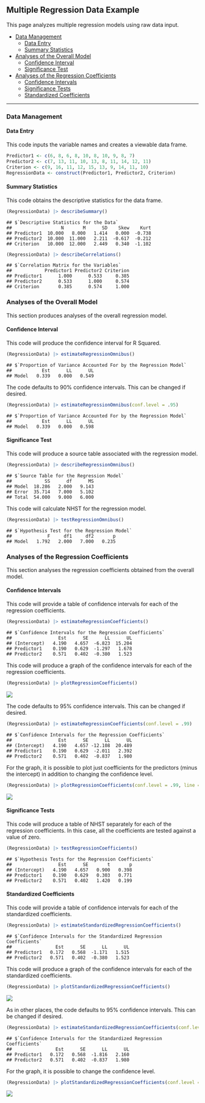 
## Multiple Regression Data Example

This page analyzes multiple regression models using raw data input.

- [Data Management](#data-management)
  - [Data Entry](#data-entry)
  - [Summary Statistics](#summary-statistics)
- [Analyses of the Overall Model](#analyses-of-the-overall-model)
  - [Confidence Interval](#confidence-interval)
  - [Significance Test](#significance-test)
- [Analyses of the Regression
  Coefficients](#analyses-of-the-regression-coefficients)
  - [Confidence Intervals](#confidence-intervals)
  - [Significance Tests](#significance-tests)
  - [Standardized Coefficients](#standardized-coefficients)

------------------------------------------------------------------------

### Data Management

#### Data Entry

This code inputs the variable names and creates a viewable data frame.

``` r
Predictor1 <- c(6, 8, 6, 8, 10, 8, 10, 9, 8, 7)
Predictor2 <- c(7, 13, 11, 10, 13, 8, 11, 14, 12, 11)
Criterion <- c(9, 16, 11, 12, 15, 13, 9, 14, 11, 10)
RegressionData <- construct(Predictor1, Predictor2, Criterion)
```

#### Summary Statistics

This code obtains the descriptive statistics for the data frame.

``` r
(RegressionData) |> describeSummary()
```

    ## $`Descriptive Statistics for the Data`
    ##                  N       M      SD    Skew    Kurt
    ## Predictor1  10.000   8.000   1.414   0.000  -0.738
    ## Predictor2  10.000  11.000   2.211  -0.617  -0.212
    ## Criterion   10.000  12.000   2.449   0.340  -1.102

``` r
(RegressionData) |> describeCorrelations()
```

    ## $`Correlation Matrix for the Variables`
    ##            Predictor1 Predictor2 Criterion
    ## Predictor1      1.000      0.533     0.385
    ## Predictor2      0.533      1.000     0.574
    ## Criterion       0.385      0.574     1.000

### Analyses of the Overall Model

This section produces analyses of the overall regression model.

#### Confidence Interval

This code will produce the confidence interval for R Squared.

``` r
(RegressionData) |> estimateRegressionOmnibus()
```

    ## $`Proportion of Variance Accounted For by the Regression Model`
    ##           Est      LL      UL
    ## Model   0.339   0.000   0.549

The code defaults to 90% confidence intervals. This can be changed if
desired.

``` r
(RegressionData) |> estimateRegressionOmnibus(conf.level = .95)
```

    ## $`Proportion of Variance Accounted For by the Regression Model`
    ##           Est      LL      UL
    ## Model   0.339   0.000   0.598

#### Significance Test

This code will produce a source table associated with the regression
model.

``` r
(RegressionData) |> describeRegressionOmnibus()
```

    ## $`Source Table for the Regression Model`
    ##            SS      df      MS
    ## Model  18.286   2.000   9.143
    ## Error  35.714   7.000   5.102
    ## Total  54.000   9.000   6.000

This code will calculate NHST for the regression model.

``` r
(RegressionData) |> testRegressionOmnibus()
```

    ## $`Hypothesis Test for the Regression Model`
    ##             F     df1     df2       p
    ## Model   1.792   2.000   7.000   0.235

### Analyses of the Regression Coefficients

This section analyses the regression coefficients obtained from the
overall model.

#### Confidence Intervals

This code will provide a table of confidence intervals for each of the
regression coefficients.

``` r
(RegressionData) |> estimateRegressionCoefficients()
```

    ## $`Confidence Intervals for the Regression Coefficients`
    ##                 Est      SE      LL      UL
    ## (Intercept)   4.190   4.657  -6.823  15.204
    ## Predictor1    0.190   0.629  -1.297   1.678
    ## Predictor2    0.571   0.402  -0.380   1.523

This code will produce a graph of the confidence intervals for each of
the regression coefficients.

``` r
(RegressionData) |> plotRegressionCoefficients()
```

![](figures/Multiple-Data-CoefficientsA-1.png)<!-- -->

The code defaults to 95% confidence intervals. This can be changed if
desired.

``` r
(RegressionData) |> estimateRegressionCoefficients(conf.level = .99)
```

    ## $`Confidence Intervals for the Regression Coefficients`
    ##                 Est      SE      LL      UL
    ## (Intercept)   4.190   4.657 -12.108  20.489
    ## Predictor1    0.190   0.629  -2.011   2.392
    ## Predictor2    0.571   0.402  -0.837   1.980

For the graph, it is possible to plot just coefficients for the
predictors (minus the intercept) in addition to changing the confidence
level.

``` r
(RegressionData) |> plotRegressionCoefficients(conf.level = .99, line = 0, intercept = FALSE)
```

![](figures/Multiple-Data-CoefficientsB-1.png)<!-- -->

#### Significance Tests

This code will produce a table of NHST separately for each of the
regression coefficients. In this case, all the coefficients are tested
against a value of zero.

``` r
(RegressionData) |> testRegressionCoefficients()
```

    ## $`Hypothesis Tests for the Regression Coefficients`
    ##                 Est      SE       t       p
    ## (Intercept)   4.190   4.657   0.900   0.398
    ## Predictor1    0.190   0.629   0.303   0.771
    ## Predictor2    0.571   0.402   1.420   0.199

#### Standardized Coefficients

This code will provide a table of confidence intervals for each of the
standardized coefficients.

``` r
(RegressionData) |> estimateStandardizedRegressionCoefficients()
```

    ## $`Confidence Intervals for the Standardized Regression Coefficients`
    ##                Est      SE      LL      UL
    ## Predictor1   0.172   0.568  -1.171   1.515
    ## Predictor2   0.571   0.402  -0.380   1.523

This code will produce a graph of the confidence intervals for each of
the standardized coefficients.

``` r
(RegressionData) |> plotStandardizedRegressionCoefficients()
```

![](figures/Multiple-Data-StandardizedA-1.png)<!-- -->

As in other places, the code defaults to 95% confidence intervals. This
can be changed if desired.

``` r
(RegressionData) |> estimateStandardizedRegressionCoefficients(conf.level = .99)
```

    ## $`Confidence Intervals for the Standardized Regression Coefficients`
    ##                Est      SE      LL      UL
    ## Predictor1   0.172   0.568  -1.816   2.160
    ## Predictor2   0.571   0.402  -0.837   1.980

For the graph, it is possible to change the confidence level.

``` r
(RegressionData) |> plotStandardizedRegressionCoefficients(conf.level = .99)
```

![](figures/Multiple-Data-StandardizedB-1.png)<!-- -->
